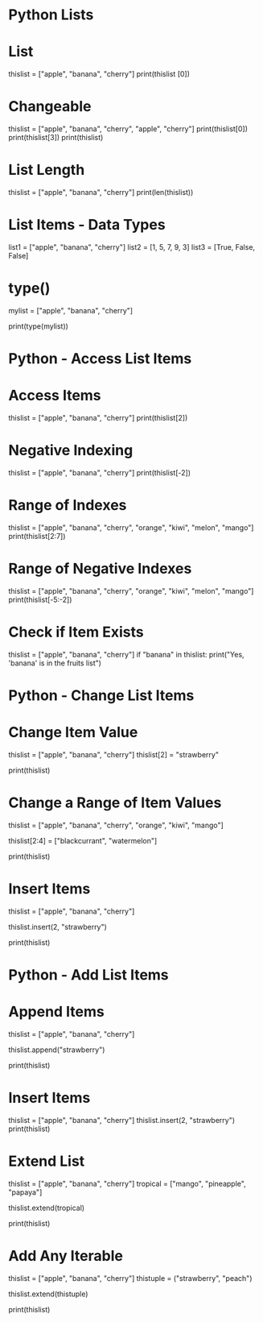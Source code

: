 # Python Lists
# List
thislist = ["apple", "banana", "cherry"]
print(thislist [0])

# Changeable
thislist = ["apple", "banana", "cherry", "apple", "cherry"]
print(thislist[0])
print(thislist[3])
print(thislist)

# List Length
thislist = ["apple", "banana", "cherry"]
print(len(thislist))

# List Items - Data Types
list1 = ["apple", "banana", "cherry"]
list2 = [1, 5, 7, 9, 3]
list3 = [True, False, False]

# type()
mylist = ["apple", "banana", "cherry"]

print(type(mylist))

# Python - Access List Items
# Access Items
thislist = ["apple", "banana", "cherry"]
print(thislist[2])

# Negative Indexing
thislist = ["apple", "banana", "cherry"]
print(thislist[-2])

# Range of Indexes
thislist = ["apple", "banana", "cherry", "orange", "kiwi", "melon", "mango"]
print(thislist[2:7])

# Range of Negative Indexes
thislist = ["apple", "banana", "cherry", "orange", "kiwi", "melon", "mango"]
print(thislist[-5:-2])

# Check if Item Exists
thislist = ["apple", "banana", "cherry"]
if "banana" in thislist:
  print("Yes, 'banana' is in the fruits list")
  
# Python - Change List Items
# Change Item Value
thislist = ["apple", "banana", "cherry"]
thislist[2] = "strawberry"

print(thislist)

# Change a Range of Item Values
thislist = ["apple", "banana", "cherry", "orange", "kiwi", "mango"]

thislist[2:4] = ["blackcurrant", "watermelon"]

print(thislist)

# Insert Items
thislist = ["apple", "banana", "cherry"]

thislist.insert(2, "strawberry")

print(thislist) 

# Python - Add List Items
# Append Items
thislist = ["apple", "banana", "cherry"]

thislist.append("strawberry")

print(thislist)

# Insert Items
thislist = ["apple", "banana", "cherry"]
thislist.insert(2, "strawberry")
print(thislist)

# Extend List
thislist = ["apple", "banana", "cherry"]
tropical = ["mango", "pineapple", "papaya"]

thislist.extend(tropical)

print(thislist)

# Add Any Iterable
thislist = ["apple", "banana", "cherry"]
thistuple = ("strawberry", "peach")

thislist.extend(thistuple)

print(thislist) 

